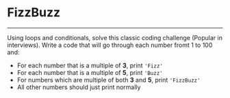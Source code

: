 # FizzBuzz
---
Using loops and conditionals, solve this classic coding challenge (Popular in interviews).
Write a code that will go through each number fromt 1 to 100 and:
- For each number that is a multiple of **3**, print ```'Fizz'```
- For each number that is a multiple of **5**, print ```'Buzz'```
- For numbers which are multiple of both **3** and **5**, print ```'FizzBuzz'```
- All other numbers should just print normally
